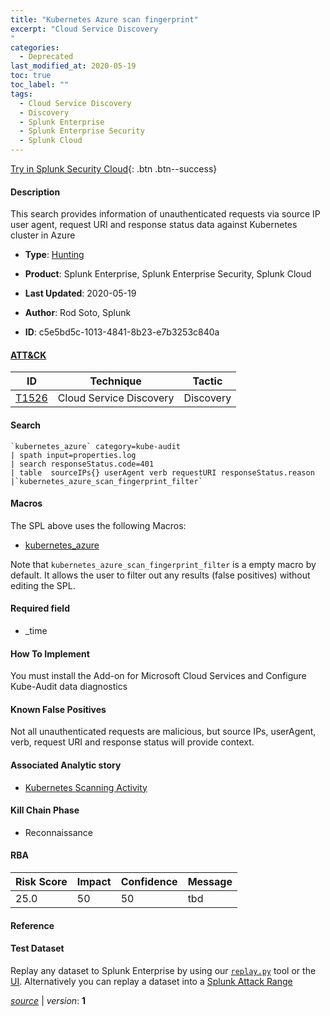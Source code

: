 ```yaml
---
title: "Kubernetes Azure scan fingerprint"
excerpt: "Cloud Service Discovery
"
categories:
  - Deprecated
last_modified_at: 2020-05-19
toc: true
toc_label: ""
tags:
  - Cloud Service Discovery
  - Discovery
  - Splunk Enterprise
  - Splunk Enterprise Security
  - Splunk Cloud
---
```




[Try in Splunk Security Cloud](https://www.splunk.com/en_splunk_app_enrichmentus/cyber-security.html){: .btn .btn--success}

#### Description

This search provides information of unauthenticated requests via source IP user agent, request URI and response status data against Kubernetes cluster in Azure

- **Type**: [Hunting](https://github.com/splunk/security_content/wiki/object-Analytic-Types)
- **Product**: Splunk Enterprise, Splunk Enterprise Security, Splunk Cloud


- **Last Updated**: 2020-05-19
- **Author**: Rod Soto, Splunk
- **ID**: c5e5bd5c-1013-4841-8b23-e7b3253c840a


#### [ATT&CK](https://attack.mitre.org/)

| ID             | Technique        |  Tactic             |
| -------------- | ---------------- |-------------------- |
| [T1526](https://attack.mitre.org/techniques/T1526/) | Cloud Service Discovery | Discovery |

#### Search

```
`kubernetes_azure` category=kube-audit 
| spath input=properties.log 
| search responseStatus.code=401 
| table  sourceIPs{} userAgent verb requestURI responseStatus.reason 
|`kubernetes_azure_scan_fingerprint_filter`
```

#### Macros
The SPL above uses the following Macros:
* [kubernetes_azure](https://github.com/splunk/security_content/blob/develop/macros/kubernetes_azure.yml)

Note that `kubernetes_azure_scan_fingerprint_filter` is a empty macro by default. It allows the user to filter out any results (false positives) without editing the SPL.

#### Required field
* _time


#### How To Implement
You must install the Add-on for Microsoft Cloud Services and Configure Kube-Audit data diagnostics

#### Known False Positives
Not all unauthenticated requests are malicious, but source IPs, userAgent, verb, request URI and response status will provide context.

#### Associated Analytic story
* [Kubernetes Scanning Activity](/stories/kubernetes_scanning_activity)


#### Kill Chain Phase
* Reconnaissance



#### RBA

| Risk Score  | Impact      | Confidence   | Message      |
| ----------- | ----------- |--------------|--------------|
| 25.0 | 50 | 50 | tbd |




#### Reference


#### Test Dataset
Replay any dataset to Splunk Enterprise by using our [`replay.py`](https://github.com/splunk/attack_data#using-replaypy) tool or the [UI](https://github.com/splunk/attack_data#using-ui).
Alternatively you can replay a dataset into a [Splunk Attack Range](https://github.com/splunk/attack_range#replay-dumps-into-attack-range-splunk-server)



[*source*](https://github.com/splunk/security_content/tree/develop/detections/deprecated/kubernetes_azure_scan_fingerprint.yml) \| *version*: **1**